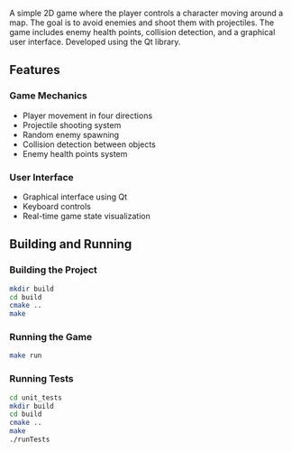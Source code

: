 A simple 2D game where the player controls a character moving around a map. The goal is to avoid enemies and shoot them with projectiles. The game includes enemy health points, collision detection, and a graphical user interface. Developed using the Qt library.

## Features

### Game Mechanics

- Player movement in four directions
- Projectile shooting system
- Random enemy spawning
- Collision detection between objects
- Enemy health points system

### User Interface

- Graphical interface using Qt
- Keyboard controls
- Real-time game state visualization

## Building and Running

### Building the Project

```bash
mkdir build
cd build
cmake ..
make
```

### Running the Game

```bash
make run
```

### Running Tests

```bash
cd unit_tests
mkdir build
cd build
cmake ..
make
./runTests
```

